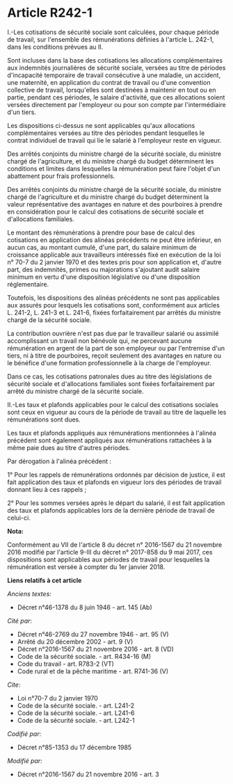# Article R242-1

I.-Les cotisations de sécurité sociale sont calculées, pour chaque période de travail, sur l'ensemble des rémunérations
définies à l'article L. 242-1, dans les conditions prévues au II. 

Sont incluses dans la base des cotisations les allocations complémentaires aux indemnités journalières de sécurité sociale,
versées au titre de périodes d'incapacité temporaire de travail consécutive à une maladie, un accident, une maternité, en
application du contrat de travail ou d'une convention collective de travail, lorsqu'elles sont destinées à maintenir en tout
ou en partie, pendant ces périodes, le salaire d'activité, que ces allocations soient versées directement par l'employeur ou
pour son compte par l'intermédiaire d'un tiers. 

Les dispositions ci-dessus ne sont applicables qu'aux allocations complémentaires versées au titre des périodes pendant
lesquelles le contrat individuel de travail qui lie le salarié à l'employeur reste en vigueur. 

Des arrêtés conjoints du ministre chargé de la sécurité sociale, du ministre chargé de l'agriculture, et du ministre chargé
du budget déterminent les conditions et limites dans lesquelles la rémunération peut faire l'objet d'un abattement pour frais
professionnels. 

Des arrêtés conjoints du ministre chargé de la sécurité sociale, du ministre chargé de l'agriculture et du ministre chargé du
budget déterminent la valeur représentative des avantages en nature et des pourboires à prendre en considération pour le
calcul des cotisations de sécurité sociale et d'allocations familiales. 

Le montant des rémunérations à prendre pour base de calcul des cotisations en application des alinéas précédents ne peut être
inférieur, en aucun cas, au montant cumulé, d'une part, du salaire minimum de croissance applicable aux travailleurs
intéressés fixé en exécution de la loi n° 70-7 du 2 janvier 1970 et des textes pris pour son application et, d'autre part,
des indemnités, primes ou majorations s'ajoutant audit salaire minimum en vertu d'une disposition législative ou d'une
disposition réglementaire. 

Toutefois, les dispositions des alinéas précédents ne sont pas applicables aux assurés pour lesquels les cotisations sont,
conformément aux articles L. 241-2, L. 241-3 et L. 241-6, fixées forfaitairement par arrêtés du ministre chargé de la
sécurité sociale. 

La contribution ouvrière n'est pas due par le travailleur salarié ou assimilé accomplissant un travail non bénévole qui, ne
percevant aucune rémunération en argent de la part de son employeur ou par l'entremise d'un tiers, ni à titre de pourboires,
reçoit seulement des avantages en nature ou le bénéfice d'une formation professionnelle à la charge de l'employeur. 

Dans ce cas, les cotisations patronales dues au titre des législations de sécurité sociale et d'allocations familiales sont
fixées forfaitairement par arrêté du ministre chargé de la sécurité sociale. 

II.-Les taux et plafonds applicables pour le calcul des cotisations sociales sont ceux en vigueur au cours de la période de
travail au titre de laquelle les rémunérations sont dues. 

Les taux et plafonds appliqués aux rémunérations mentionnées à l'alinéa précédent sont également appliqués aux rémunérations
rattachées à la même paie dues au titre d'autres périodes. 

Par dérogation à l'alinéa précédent : 

1° Pour les rappels de rémunérations ordonnés par décision de justice, il est fait application des taux et plafonds en
vigueur lors des périodes de travail donnant lieu à ces rappels ; 

2° Pour les sommes versées après le départ du salarié, il est fait application des taux et plafonds applicables lors de la
dernière période de travail de celui-ci.

**Nota:**

Conformément au VII de l'article 8 du décret n° 2016-1567 du 21 novembre 2016 modifié par l'article 9-III du décret n°
2017-858 du 9 mai 2017, ces dispositions sont applicables aux périodes de travail pour lesquelles la rémunération est versée
à compter du 1er janvier 2018.

**Liens relatifs à cet article**

_Anciens textes_:

  - Décret n°46-1378 du 8 juin 1946 - art. 145 (Ab)

_Cité par_:

  - Décret n°46-2769 du 27 novembre 1946 - art. 95 (V)
  - Arrêté du 20 décembre 2002 - art. 9 (V)
  - Décret n°2016-1567 du 21 novembre 2016 - art. 8 (VD)
  - Code de la sécurité sociale. - art. R434-16 (M)
  - Code du travail - art. R783-2 (VT)
  - Code rural et de la pêche maritime - art. R741-36 (V)

_Cite_:

  - Loi n°70-7 du 2 janvier 1970
  - Code de la sécurité sociale. - art. L241-2
  - Code de la sécurité sociale. - art. L241-6
  - Code de la sécurité sociale. - art. L242-1

_Codifié par_:

  - Décret n°85-1353 du 17 décembre 1985

_Modifié par_:

  - Décret n°2016-1567 du 21 novembre 2016 - art. 3
